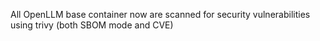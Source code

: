 All OpenLLM base container now are scanned for security vulnerabilities using
trivy (both SBOM mode and CVE)
